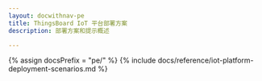 ```yaml
---
layout: docwithnav-pe
title: ThingsBoard IoT 平台部署方案
description: 部署方案和提示概述

---
```


{% assign docsPrefix = "pe/" %}
{% include docs/reference/iot-platform-deployment-scenarios.md %}